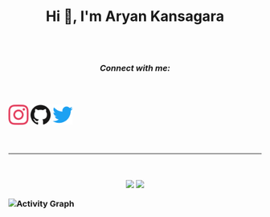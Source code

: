 <h1 align="center">Hi 👋, I'm Aryan Kansagara</h1>

<p align="center">
<br>
<br>

<h3 align="center"><i>Connect with me:</i><h3>
<br>
<br>
<a href="https://www.instagram.com/iaryankansagara/"><img src="https://github.com/AryanKansagara/AryanKansagara/raw/main/instagram.svg" alt='instagram' height='40'></a>
<a href="https://github.com/AryanKansagara"><img src="https://github.com/AryanKansagara/AryanKansagara/raw/main/github.svg" alt='github' height='40'></a>
<a href="https://twitter.com/Aryanstwt1"><img src="https://github.com/AryanKansagara/AryanKansagara/raw/main/download.svg" alt='twitter' width=40></a> 
</p>

<br>
<hr>
<br>
 
<p align="center">
<img width="48%" src="https://github-readme-stats.vercel.app/api?username=AryanKansagara&show_icons=true&theme=tokyonight&hide_border=true">
<img width="48%"src="https://github-readme-streak-stats.herokuapp.com/?user=AryanKansagara&theme=tokyonight&border=61dafb&hide_border=true">	
 </p>
 <img src="https://activity-graph.herokuapp.com/graph?username=AryanKansagara&theme=radical&bg_color=20232a&hide_border=true" alt="Activity Graph">

